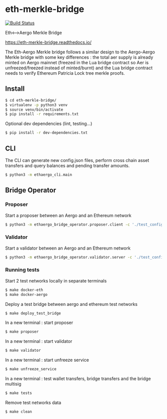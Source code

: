 # eth-merkle-bridge

[![Build Status](https://travis-ci.org/aergoio/eth-merkle-bridge.svg?branch=master)](https://travis-ci.org/aergoio/eth-merkle-bridge)

Eth&lt;-->Aergo Merkle Bridge 

https://eth-merkle-bridge.readthedocs.io/

The Eth-Aergo Merkle bridge follows a similar design to the Aergo-Aergo Merkle bridge with some key differences : the total aer supply is already minted on Aergo mainnet (freezed in the Lua bridge contract so Aer is unfreezed/freezed instead of minted/burnt) and the Lua bridge contract needs to verify Ethereum Patricia Lock tree merkle proofs.


## Install
```sh
$ cd eth-merkle-bridge/
$ virtualenv -p python3 venv
$ source venv/bin/activate
$ pip install -r requirements.txt
```

Optional dev dependencies (lint, testing...)
```sh
$ pip install -r dev-dependencies.txt
```

## CLI
The CLI can generate new config.json files, perform cross chain asset transfers and query balances and pending transfer amounts. 
```sh
$ python3 -m ethaergo_cli.main
```

## Bridge Operator
### Proposer
Start a proposer between an Aergo and an Ethereum network
```sh
$ python3 -m ethaergo_bridge_operator.proposer.client -c './test_config.json' -a 'aergo-local' -e 'eth-poa-local' --eth_block_time 3 --privkey_name "proposer" --anchoring_on
```

### Validator
Start a validator between an Aergo and an Ethereum network
```sh
$ python3 -m ethaergo_bridge_operator.validator.server -c './test_config.json' -a 'aergo-local' -e 'eth-poa-local' --validator_index 1 --privkey_name "validator" --anchoring_on
```

### Running tests
Start 2 test networks locally in separate terminals
```sh
$ make docker-eth
$ make docker-aergo
```

Deploy a test bridge between aergo and ethereum test networks
```sh
$ make deploy_test_bridge
```
In a new terminal : start proposer
```sh
$ make proposer
```
In a new terminal : start validator
```sh
$ make validator
```
In a new terminal : start unfreeze service
```sh
$ make unfreeze_service
```

In a new terminal : test wallet transfers, bridge transfers and the bridge multisig
```sh
$ make tests
```
Remove test networks data
```sh
$ make clean
```
